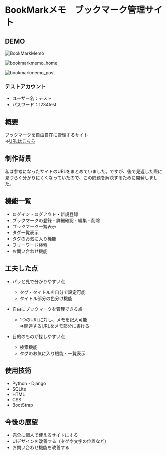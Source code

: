 # BookMarkメモ　ブックマーク管理サイト

## DEMO
![BookMarkMemo](https://user-images.githubusercontent.com/83486701/135714010-4b6f9f29-8c1d-47c2-97ee-120af6b7974b.png)

![bookmarkmemo_home](https://user-images.githubusercontent.com/83486701/135714003-3a5dacbb-7806-4dc7-b7d5-a825c03e2bde.png)

![bookmarkmemo_post](https://user-images.githubusercontent.com/83486701/135714015-a699001d-eddc-4af5-9545-212aef1213d2.png)

### テストアカウント

- ユーザー名：テスト
- パスワード：1234test

## 概要
ブックマークを自由自在に管理するサイト  
⇒[URLはこちら](https://bookmark-bm.herokuapp.com/)

## 制作背景
私は参考になったサイトのURLをまとめていました。ですが、後で見返した際に見づらく分かりにくくなっていたので、この問題を解決するために開発しました。

## 機能一覧

- ログイン・ログアウト・新規登録
- ブックマークの登録・詳細確認・編集・削除
- ブックマーク一覧表示
- タグ一覧表示
- タグのお気に入り機能
- フリーワード検索
- お問い合わせ機能

## 工夫した点

- パッと見で分かりやすい点
  - タグ・タイトルを自分で設定可能
  - タイトル部分の色分け機能
  
- 自由にブックマークを管理できる点
  - 1つのURLに対し、メモを記入可能  
  ⇒関連するURLをメモ部分に書ける

- 目的のものが探しやすい点
  - 検索機能
  - タグのお気に入り機能・一覧表示
  
## 使用技術

- Python・Django
- SQLite
- HTML
- CSS
- BootStrap

## 今後の展望

- 完全に個人で使えるサイトにする
- UIデザインを改善する（タグや文字の位置など）
- お問い合わせ機能を改善する
